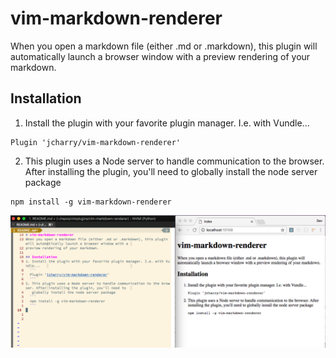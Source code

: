 # vim-markdown-renderer
When you open a markdown file (either .md or .markdown), this plugin will automatically launch a browser window with a 
preview rendering of your markdown.

## Installation
1. Install the plugin with your favorite plugin manager. I.e. with Vundle...
  ```
  Plugin 'jcharry/vim-markdown-renderer'
  ```
2. This plugin uses a Node server to handle communication to the browser. After installing the plugin, you'll need to
   globally install the node server package
  ```
  npm install -g vim-markdown-renderer
  ```

![Example](https://raw.githubusercontent.com/jcharry/vim-markdown-renderer/master/example.png)
